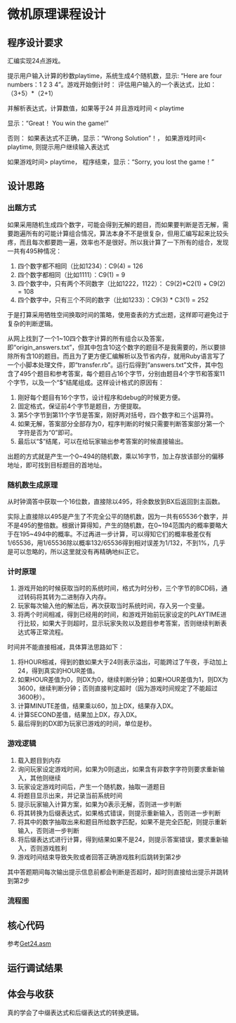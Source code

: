 # 微机原理课程设计

## 程序设计要求

汇编实现24点游戏。

提示用户输入计算的秒数playtime，系统生成4个随机数，显示: “Here are four numbers：1 2 3 4”。游戏开始倒计时：
评估用户输入的一个表达式，比如：（3+5）\*（2+1）

并解析表达式，计算数值，如果等于24 并且游戏时间 < playtime

显示：“Great！ You win the game!”

否则： 如果表达式不正确，显示：“Wrong Solution”！， 如果游戏时间< playtime, 则提示用户继续输入表达式

如果游戏时间> playtime， 程序结束，显示：“Sorry, you lost the game！”

## 设计思路

### 出题方式

如果采用随机生成四个数字，可能会得到无解的题目，而如果要判断是否无解，需要跑遍所有的可能计算组合情况，算法本身不不是很复杂，但用汇编写起来比较头疼，而且每次都要跑一遍，效率也不是很好。所以我计算了一下所有的组合，发现一共有495种情况：

1. 四个数字都不相同（比如1234）：C9(4) = 126
2. 四个数字都相同（比如1111）：C9(1) = 9
3. 四个数字中，只有两个不同数字（比如1222，1122）： C9(2)\*C2(1) + C9(2) = 108
4. 四个数字中，只有三个不同的数字（比如1233）：C9(3) * C3(1) = 252

于是打算采用牺牲空间换取时间的策略，使用查表的方式出题，这样即可避免过于复杂的判断逻辑。

从网上找到了一个1~10四个数字计算的所有组合以及答案，即“origin_answers.txt”，但其中包含10这个数字的题目不是我需要的，所以要排除所有含10的题目。而且为了更方便汇编解析以及节省内存，就用Ruby语言写了一个小脚本处理文件，即“transfer.rb”。运行后得到“answers.txt”文件，其中包含了495个题目和参考答案，每个题目占16个字节，分别由题目4个字节和答案11个字节，以及一个“$”结尾组成。这样设计格式的原因有：

1. 刚好每个题目有16个字节，设计程序和debug的时候更方便。
2. 固定格式，保证前4个字节是题目，方便提取。
3. 第5个字节到第11个字节是答案，刚好两对括号，四个数字和三个运算符。
4. 如果无解，答案部分全部存为0，程序判断的时候只需要判断答案部分第一个字符是否为“0”即可。
5. 最后以“$”结尾，可以在给玩家输出参考答案的时候直接输出。

出题的方式就是产生一个0~494的随机数，乘以16字节，加上存放该部分的偏移地址，即可找到目标题目的首地址。

### 随机数生成原理

从时钟滴答中获取一个16位数，直接除以495，将余数放到BX后返回到主函数。

实际上直接除以495是产生了不完全公平的随机数，因为一共有65536个数字，并不是495的整倍数。根据计算得知，产生的随机数，在0~194范围内的概率要略大于在195~494中的概率。不过再进一步计算，可以得知它们的概率极差仅有1/65536，用1/65536除以概率132/65536得到相对误差为1/132，不到1%，几乎是可以忽略的，所以这里就没有再精确地纠正它。

### 计时原理

1. 游戏开始的时候获取当时的系统时间，格式为时分秒，三个字节的BCD码，通过转码将其转为二进制存入内存。
2. 玩家每次输入他的解法后，再次获取当时系统时间，存入另一个变量。
3. 将两个时间相减，得到已经用的时间，和游戏开始前玩家设定的PLAYTIME进行比较，如果大于则超时，显示玩家失败以及题目参考答案，否则继续判断表达式等正常流程。

时间并不能直接相减，具体算法思路如下：

1. 将HOUR相减，得到的数如果大于24则表示溢出，可能跨过了午夜，手动加上24，得到真实的HOUR差值。
2. 如果HOUR差值为0，则DX为0，继续判断分钟；如果HOUR差值为1，则DX为3600，继续判断分钟；否则直接判定超时（因为游戏时间规定了不能超过3600秒）。
3. 计算MINUTE差值，结果乘以60，加上DX，结果存入DX。
4. 计算SECOND差值，结果加上DX，存入DX。
5. 最后得到的DX即为玩家已游戏的时间，单位是秒。

### 游戏逻辑

1. 载入题目到内存
2. 询问玩家设定游戏时间，如果为0则退出，如果含有非数字字符则要求重新输入，其他则继续
3. 玩家设定游戏时间后，产生一个随机数，抽取一道题目
4. 将题目显示出来，并记录当前系统时间
5. 提示玩家输入计算方案，如果为0表示无解，否则进一步判断
6. 将其转换为后缀表达式，如果格式错误，则提示重新输入，否则进一步判断
7. 将其中的数字抽取出来和题目所给数字匹配，如果不是完全匹配，则提示重新输入，否则进一步判断
8. 将后缀表达式进行计算，得到结果如果不是24，则提示答案错误，要求重新输入，否则游戏胜利
9. 游戏时间结束导致失败或者回答正确游戏胜利后跳转到第2步

其中答题期间每次输出提示信息前都会判断是否超时，超时则直接给出提示并跳转到第2步

### 流程图

## 核心代码

参考[Get24.asm](Get24.asm)

## 运行调试结果

## 体会与收获

真的学会了中缀表达式和后缀表达式的转换逻辑。
